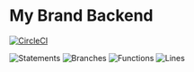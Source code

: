 #  My Brand Backend

[![CircleCI](https://circleci.com/gh/ElissaDesign/MyBrand-Backend/tree/Develop.svg?style=svg)](https://circleci.com/gh/ElissaDesign/MyBrand-Backend/tree/Develop)


![Statements](https://img.shields.io/badge/statements-0%25-red.svg?style=flat)
![Branches](https://img.shields.io/badge/branches-0%25-red.svg?style=flat)
![Functions](https://img.shields.io/badge/functions-0%25-red.svg?style=flat)
![Lines](https://img.shields.io/badge/lines-0%25-red.svg?style=flat)